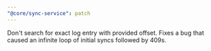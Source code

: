 ```yaml
---
"@core/sync-service": patch
---
```


Don't search for exact log entry with provided offset. Fixes a bug that caused an infinite loop of initial syncs followed by 409s.
